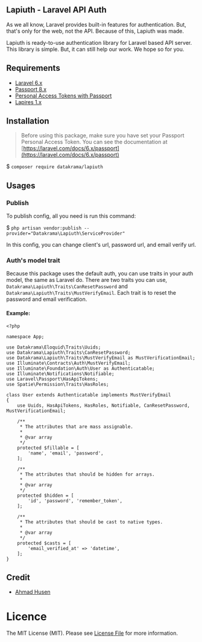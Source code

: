 ## Lapiuth - Laravel API Auth
As we all know, Laravel provides built-in features for authentication. But, that's only for the web, not the API. Because of this, Lapiuth was made.

Lapiuth is ready-to-use authentication library for Laravel based API server. This library is simple. But, it can still help our work. We hope so for you.

## Requirements
- [Laravel 6.x](https://github.com/laravel/laravel)
- [Passport 8.x](https://github.com/laravel/passport)
- [Personal Access Tokens with Passport](https://laravel.com/docs/6.x/passport#personal-access-tokens)
- [Lapires 1.x](https://github.com/datakrama/lapires)

## Installation

> Before using this package, make sure you have set your Passport Personal Access Token. You can see the documentation at [https://laravel.com/docs/6.x/passport](https://laravel.com/docs/6.x/passport)

$ `composer require datakrama/lapiuth`

## Usages

### Publish 
To publish config, all you need is run this command:

$ `php artisan vendor:publish --provider="Datakrama\Lapiuth\ServiceProvider"`

In this config, you can change client's url, password url, and email verify url.

### Auth's model trait

Because this package uses the default auth, you can use traits in your auth model, the same as Laravel do. There are two traits you can use, `Datakrama\Lapiuth\Traits\CanResetPassword` and `Datakrama\Lapiuth\Traits\MustVerifyEmail`. Each trait is to reset the password and email verification.

#### Example:
```
<?php

namespace App;

use Datakrama\Eloquid\Traits\Uuids;
use Datakrama\Lapiuth\Traits\CanResetPassword;
use Datakrama\Lapiuth\Traits\MustVerifyEmail as MustVerificationEmail;
use Illuminate\Contracts\Auth\MustVerifyEmail;
use Illuminate\Foundation\Auth\User as Authenticatable;
use Illuminate\Notifications\Notifiable;
use Laravel\Passport\HasApiTokens;
use Spatie\Permission\Traits\HasRoles;

class User extends Authenticatable implements MustVerifyEmail
{
    use Uuids, HasApiTokens, HasRoles, Notifiable, CanResetPassword, MustVerificationEmail;

    /**
     * The attributes that are mass assignable.
     *
     * @var array
     */
    protected $fillable = [
        'name', 'email', 'password',
    ];

    /**
     * The attributes that should be hidden for arrays.
     *
     * @var array
     */
    protected $hidden = [
        'id', 'password', 'remember_token',
    ];

    /**
     * The attributes that should be cast to native types.
     *
     * @var array
     */
    protected $casts = [
        'email_verified_at' => 'datetime',
    ];
}
```

## Credit
- [Ahmad Husen](https://github.com/husenisme)

# Licence
The MIT License (MIT). Please see [License File](https://github.com/datakrama/lapiuth/blob/master/LICENSE.md "License File") for more information.